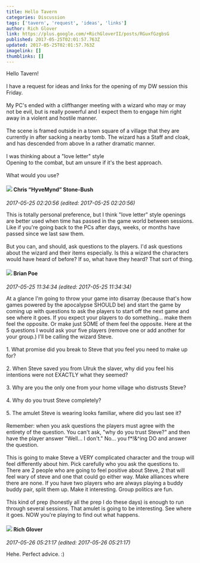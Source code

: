 ```yaml
---
title: Hello Tavern
categories: Discussion
tags: ['tavern', 'request', 'ideas', 'links']
author: Rich Glover
link: https://plus.google.com/+RichGloverII/posts/RGuxfGzgbsG
published: 2017-05-25T02:01:57.763Z
updated: 2017-05-25T02:01:57.763Z
imagelink: []
thumblinks: []
---
```


Hello Tavern!<br /><br />I have a request for ideas and links for the opening of my DW session this Friday. <br /><br />My PC&#39;s ended with a cliffhanger meeting with a wizard who may or may not be evil, but is really powerful and I expect them to engage him right away in a violent and hostile manner. <br /><br />The scene is framed outside in a town square of a village that they are currently in after sacking a nearby tomb. The wizard has a Staff and cloak, and has descended from above In a rather dramatic manner. <br /><br />I was thinking about a &quot;love letter&quot; style<br />Opening to the combat, but am unsure if it&#39;s the best approach. <br /><br />What would you use?
<div id='comment z12tvlyblrjktz44l04cihyjuszdx5krvb0'>
  <h4><img src='{{site.baseurl}}//images/avatars/108053817066303198241_photo.jpg'> Chris “HyveMynd” Stone-Bush</h4>
      <p><cite>2017-05-25 02:20:56 (edited: 2017-05-25 02:20:56)</cite></p>
        <p>This is totally personal preference, but I think &quot;love letter&quot; style openings are better used when time has passed in the game world between sessions. Like if you&#39;re going back to the PCs after days, weeks, or months have passed since we last saw them.<br /><br />But you can, and should, ask questions to the players. I&#39;d ask questions about the wizard and their items especially. Is this a wizard the characters would have heard of before? If so, what have they heard? That sort of thing.</p>
</div>
        

<div id='comment z12tvlyblrjktz44l04cihyjuszdx5krvb0'>
  <h4><img src='{{site.baseurl}}//images/avatars/100968929742155848836_photo.jpg'> Brian Poe</h4>
      <p><cite>2017-05-25 11:34:34 (edited: 2017-05-25 11:34:34)</cite></p>
        <p>At a glance I&#39;m going to throw your game into disarray (because that&#39;s how games powered by the apocalypse SHOULD be) and start the game by coming up with questions to ask the players to start off the next game and see where it goes.  If you expect your players to do something... make them feel the opposite.  Or make just SOME of them feel the opposite.  Here at the 5 questions I would ask your five players (remove one or add another for your group.) I&#39;ll be calling the wizard Steve.<br /><br />1.  What promise did you break to Steve that you feel you need to make up for?<br /><br />2. When Steve saved you from Ulruk the slaver, why did you feel his intentions were not EXACTLY what they seemed?<br /><br />3. Why are you the only one from your home village who distrusts Steve?<br /><br />4. Why do you trust Steve completely?<br /><br />5.  The amulet Steve is wearing looks familiar, where did you last see it?<br /><br />Remember: when you ask questions the players must agree with the entirety of the question.  You can&#39;t ask, &quot;why do you trust Steve?&quot; and then have the player answer &quot;Well... I don&#39;t.&quot;  No... you f*!&amp;^ing DO and answer the question.<br /><br />This is going to make Steve a VERY complicated character and the troup will feel differently about him. Pick carefully who you ask the questions to.  There are 2 people who are going to feel positive about Steve, 2 that will feel wary of steve and one that could go either way.  Make alliances where there are none.  If you have two players who are always playing a buddy buddy pair, split them up.  Make it interesting.  Group politics are fun. <br /><br />This kind of prep (honestly all the prep I do these days) is enough to run through several sessions. That amulet is going to be interesting. See where it goes.  NOW you&#39;re playing to find out what happens.</p>
</div>
        

<div id='comment z12tvlyblrjktz44l04cihyjuszdx5krvb0'>
  <h4><img src='{{site.baseurl}}//images/avatars/105380845941420006537_photo.jpg'> Rich Glover</h4>
      <p><cite>2017-05-26 05:21:17 (edited: 2017-05-26 05:21:17)</cite></p>
        <p>Hehe. Perfect advice. :)</p>
</div>
        